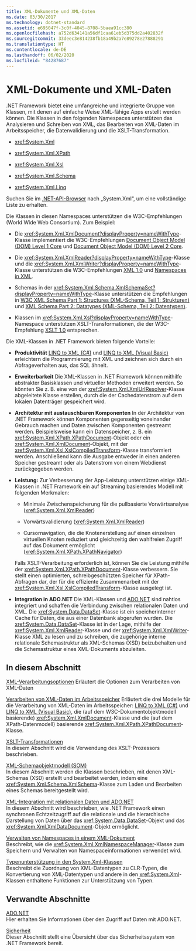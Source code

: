 ```yaml
---
title: XML-Dokumente und XML-Daten
ms.date: 03/30/2017
ms.technology: dotnet-standard
ms.assetid: e695047f-3c0f-4045-8708-5baea91cc380
ms.openlocfilehash: a752d634141a56df1caa61eb5d375dd2a402832f
ms.sourcegitcommit: 33deec3e814238fb18a49b2a7e89278e27888291
ms.translationtype: HT
ms.contentlocale: de-DE
ms.lasthandoff: 06/02/2020
ms.locfileid: "84287687"
---
```

# <a name="xml-documents-and-data"></a>XML-Dokumente und XML-Daten

.NET Framework bietet eine umfangreiche und integrierte Gruppe von Klassen, mit denen auf einfache Weise XML-fähige Apps erstellt werden können. Die Klassen in den folgenden Namespaces unterstützen das Analysieren und Schreiben von XML, das Bearbeiten von XML-Daten im Arbeitsspeicher, die Datenvalidierung und die XSLT-Transformation.

- <xref:System.Xml>

- <xref:System.Xml.XPath>

- <xref:System.Xml.Xsl>

- <xref:System.Xml.Schema>

- <xref:System.Xml.Linq>

Suchen Sie im [.NET-API-Browser](https://docs.microsoft.com/dotnet/api/?term=system.xml) nach „System.Xml“, um eine vollständige Liste zu erhalten.

Die Klassen in diesen Namespaces unterstützen die W3C-Empfehlungen (World Wide Web Consortium). Zum Beispiel:

- Die <xref:System.Xml.XmlDocument?displayProperty=nameWithType>-Klasse implementiert die W3C-Empfehlungen [Document Object Model (DOM) Level 1 Core](https://www.w3.org/TR/REC-DOM-Level-1/) und [Document Object Model (DOM) Level 2 Core](https://www.w3.org/TR/DOM-Level-2-Core/).

- Die <xref:System.Xml.XmlReader?displayProperty=nameWithType>-Klasse und die <xref:System.Xml.XmlWriter?displayProperty=nameWithType>-Klasse unterstützen die W3C-Empfehlungen [XML 1.0](https://www.w3.org/TR/2006/REC-xml-20060816/) und [Namespaces in XML](https://www.w3.org/TR/REC-xml-names/).

- Schemas in der <xref:System.Xml.Schema.XmlSchemaSet?displayProperty=nameWithType>-Klasse unterstützen die Empfehlungen in [W3C XML Schema Part 1: Structures (XML-Schema, Teil 1: Strukturen)](https://www.w3.org/TR/xmlschema-1/) und [XML Schema Part 2: Datatypes (XML-Schema, Teil 2: Datentypen)](https://www.w3.org/TR/xmlschema-2/).

- Klassen im <xref:System.Xml.Xsl?displayProperty=nameWithType>-Namespace unterstützen XSLT-Transformationen, die der W3C-Empfehlung [XSLT 1.0](https://www.w3.org/TR/xslt) entsprechen.

Die XML-Klassen in .NET Framework bieten folgende Vorteile:

- **Produktivität** [LINQ to XML (C#)](../../../csharp/programming-guide/concepts/linq/linq-to-xml-overview.md) und [LINQ to XML (Visual Basic)](../../../visual-basic/programming-guide/concepts/linq/linq-to-xml.md) erleichtern die Programmierung mit XML und zeichnen sich durch ein Abfrageverhalten aus, das SQL ähnelt.

- **Erweiterbarkeit** Die XML-Klassen in .NET Framework können mithilfe abstrakter Basisklassen und virtueller Methoden erweitert werden. So könnten Sie z. B. eine von der <xref:System.Xml.XmlUrlResolver>-Klasse abgeleitete Klasse erstellen, durch die der Cachedatenstrom auf dem lokalen Datenträger gespeichert wird.

- **Architektur mit austauschbaren Komponenten** In der Architektur von .NET Framework können Komponenten gegenseitig voneinander Gebrauch machen und Daten zwischen Komponenten gestreamt werden. Beispielsweise kann ein Datenspeicher, z. B. ein <xref:System.Xml.XPath.XPathDocument>-Objekt oder ein <xref:System.Xml.XmlDocument>-Objekt, mit der <xref:System.Xml.Xsl.XslCompiledTransform>-Klasse transformiert werden. Anschließend kann die Ausgabe entweder in einen anderen Speicher gestreamt oder als Datenstrom von einem Webdienst zurückgegeben werden.

- **Leistung:** Zur Verbesserung der App-Leistung unterstützen einige XML-Klassen in .NET Framework ein auf Streaming basierendes Modell mit folgenden Merkmalen:

  - Minimale Zwischenspeicherung für die pullbasierte Vorwärtsanalyse (<xref:System.Xml.XmlReader>)

  - Vorwärtsvalidierung (<xref:System.Xml.XmlReader>)

  - Cursornavigation, die die Knotenerstellung auf einen einzelnen virtuellen Knoten reduziert und gleichzeitig den wahlfreien Zugriff auf das Dokument ermöglicht (<xref:System.Xml.XPath.XPathNavigator>)

  Falls XSLT-Verarbeitung erforderlich ist, können Sie die Leistung mithilfe der <xref:System.Xml.XPath.XPathDocument>-Klasse verbessern. Sie stellt einen optimierten, schreibgeschützten Speicher für XPath-Abfragen dar, der für die effiziente Zusammenarbeit mit der <xref:System.Xml.Xsl.XslCompiledTransform>-Klasse ausgelegt ist.

- **Integration in ADO.NET** Die XML-Klassen und [ADO.NET](../../../framework/data/adonet/index.md) sind nahtlos integriert und schaffen die Verbindung zwischen relationalen Daten und XML. Die <xref:System.Data.DataSet>-Klasse ist ein speicherinterner Cache für Daten, die aus einer Datenbank abgerufen wurden. Die <xref:System.Data.DataSet>-Klasse ist in der Lage, mithilfe der <xref:System.Xml.XmlReader>-Klasse und der <xref:System.Xml.XmlWriter>-Klasse XML zu lesen und zu schreiben, die zugehörige interne relationale Schemastruktur als XML-Schemas (XSD) beizubehalten und die Schemastruktur eines XML-Dokuments abzuleiten.

## <a name="in-this-section"></a>In diesem Abschnitt

[XML-Verarbeitungsoptionen](xml-processing-options.md) Erläutert die Optionen zum Verarbeiten von XML-Daten

[Verarbeiten von XML-Daten im Arbeitsspeicher](processing-xml-data-in-memory.md) Erläutert die drei Modelle für die Verarbeitung von XML-Daten im Arbeitsspeicher: [LINQ to XML (C#)](../../../csharp/programming-guide/concepts/linq/linq-to-xml-overview.md) und [LINQ to XML (Visual Basic)](../../../visual-basic/programming-guide/concepts/linq/linq-to-xml.md), die (auf dem W3C-Dokumentobjektmodell basierende) <xref:System.Xml.XmlDocument>-Klasse und die (auf dem XPath-Datenmodell) basierende <xref:System.Xml.XPath.XPathDocument>-Klasse.

[XSLT-Transformationen](xslt-transformations.md)\
In diesem Abschnitt wird die Verwendung des XSLT-Prozessors beschrieben.

[XML-Schemaobjektmodell (SOM)](xml-schema-object-model-som.md)\
In diesem Abschnitt werden die Klassen beschrieben, mit denen XML-Schemas (XSD) erstellt und bearbeitet werden, indem eine <xref:System.Xml.Schema.XmlSchema>-Klasse zum Laden und Bearbeiten eines Schemas bereitgestellt wird.

[XML-Integration mit relationalen Daten und ADO.NET](xml-integration-with-relational-data-and-adonet.md)\
In diesem Abschnitt wird beschrieben, wie .NET Framework einen synchronen Echtzeitzugriff auf die relationale und die hierarchische Darstellung von Daten über das <xref:System.Data.DataSet>-Objekt und das <xref:System.Xml.XmlDataDocument>-Objekt ermöglicht.

[Verwalten von Namespaces in einem XML-Dokument](managing-namespaces-in-an-xml-document.md)\
Beschreibt, wie die <xref:System.Xml.XmlNamespaceManager>-Klasse zum Speichern und Verwalten von Namespaceinformationen verwendet wird.

[Typenunterstützung in den System.Xml-Klassen](type-support-in-the-system-xml-classes.md)\
Beschreibt die Zuordnung von XML-Datentypen zu CLR-Typen, die Konvertierung von XML-Datentypen und andere in den <xref:System.Xml>-Klassen enthaltene Funktionen zur Unterstützung von Typen.

## <a name="related-sections"></a>Verwandte Abschnitte

[ADO.NET](../../../framework/data/adonet/index.md)\
Hier erhalten Sie Informationen über den Zugriff auf Daten mit ADO.NET.

[Sicherheit](../../security/index.md)\
Dieser Abschnitt stellt eine Übersicht über das Sicherheitssystem von .NET Framework bereit.
